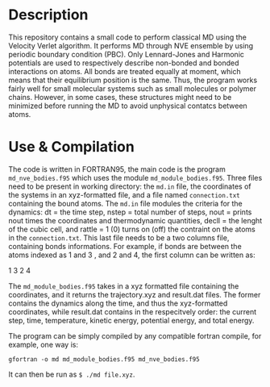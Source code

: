 # Description 
This repository contains a small code to perform classical MD using the Velocity Verlet algorithm.
It performs MD through NVE ensemble by using periodic boundary condition (PBC). 
Only Lennard-Jones and Harmonic potentials are used to respectively describe 
non-bonded and bonded interactions on atoms. All bonds are treated equally at moment, which 
means that their equilibrium position is the same. Thus, the program works fairly well for small molecular systems 
such as small molecules or polymer chains. However, in some cases, these structures might need to be minimized
before running the MD to avoid unphysical contatcs between atoms. 


# Use & Compilation
The code is written in FORTRAN95, the main code is the program `md_nve_bodies.f95` which uses the module
`md_module_bodies.f95`. Three files need to be present in working directory: the `md.in` file, the coordinates of the systems
in an xyz-formatted file, and a file named `connection.txt` containing the bound atoms. The `md.in` file modules the criteria for the dynamics: dt = the time step,
nstep = total number of steps, nout = prints nout times the coordinates and thermodynamic quantities, decll = the lenght of the cubic cell,
and rattle = 1 (0) turns on (off) the contraint on the atoms in the `connection.txt`. This last file needs to be a two columns file, containing bonds informations. For example, if bonds are between the atoms indexed as 1 and 3 , and 2 and 4, the first column can be written as:

1 3
2 4

The `md_module_bodies.f95` takes in a xyz formatted file containing the coordinates, and it returns
the trajectory.xyz and result.dat files. The former contains the dynamics along the time, and thus the xyz-formatted coordinates, 
while result.dat contains in the respecitvely order: the current step, time, temperature, kinetic energy, potential energy, and total energy. 

The program can be simply compiled by any compatible fortran compile, for example, one way is: 

`gfortran -o md md_module_bodies.f95 md_nve_bodies.f95`

It can then be run as `$ ./md file.xyz`. 
